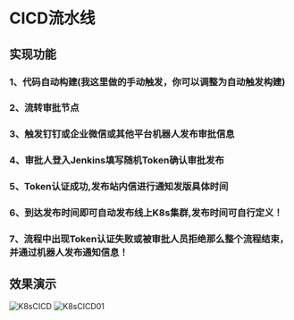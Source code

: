 # CICD流水线

## 实现功能
### 1、代码自动构建(我这里做的手动触发，你可以调整为自动触发构建)
### 2、流转审批节点
### 3、触发钉钉或企业微信或其他平台机器人发布审批信息
### 4、审批人登入Jenkins填写随机Token确认审批发布
### 5、Token认证成功,发布站内信进行通知发版具体时间
### 6、到达发布时间即可自动发布线上K8s集群,发布时间可自行定义！
### 7、流程中出现Token认证失败或被审批人员拒绝那么整个流程结束，并通过机器人发布通知信息！

## 效果演示
![K8sCICD](https://user-images.githubusercontent.com/42825450/157217005-3c3d99ef-aaf2-4d15-bf39-bab615618781.gif)
![K8sCICD01](https://user-images.githubusercontent.com/42825450/157217381-7495d022-b317-4bcf-a40f-52021decff2a.jpg)
